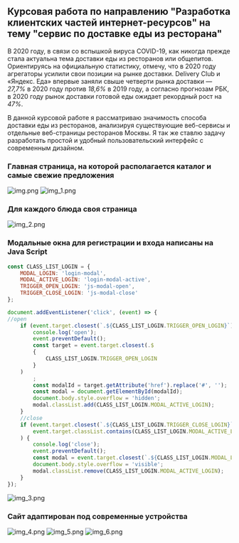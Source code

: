## Курсовая работа по направлению "Разработка клиентских частей интернет-ресурсов" на тему "сервис по доставке еды из ресторана"

В 2020 году, в связи со вспышкой вируса COVID-19, как никогда прежде стала актуальна тема доставки еды из ресторанов или
общепитов. Ориентируясь на официальную статистику, отмечу, что в 2020 году агрегаторы усилили свои позиции на рынке
доставки. Delivery Club и «Яндекс. Еда» впервые заняли свыше четверти рынка доставки — *27,7%* в 2020 году против
*18,6%* в 2019 году, а согласно прогнозам РБК, в 2020 году рынок доставки готовой еды ожидает рекордный рост на *47%*.

В данной курсовой работе я рассматриваю значимость способа доставки еды из ресторанов, анализируя существующие
веб-сервисы и отдельные веб-страницы ресторанов Москвы. Я так же ставлю задачу разработать простой и удобный
пользовательский интерфейс с современным дизайном.

### Главная страница, на которой располагается каталог и самые свежие предложения

![img.png](img/img.png)
![img_1.png](img/img_1.png)

### Для каждого блюда своя страница

![img_2.png](img/img_2.png)

### Модальные окна для регистрации и входа написаны на Java Script

```javascript
const CLASS_LIST_LOGIN = {
    MODAL_LOGIN: 'login-modal',
    MODAL_ACTIVE_LOGIN: 'login-modal-active',
    TRIGGER_OPEN_LOGIN: 'js-modal-open',
    TRIGGER_CLOSE_LOGIN: 'js-modal-close'
};

document.addEventListener('click', (event) => {
//open
    if (event.target.closest(`.${CLASS_LIST_LOGIN.TRIGGER_OPEN_LOGIN}`)) {
        console.log('open');
        event.preventDefault();
        const target = event.target.closest(.$
        {
            CLASS_LIST_LOGIN.TRIGGER_OPEN_LOGIN
        }
    )
        ;
        const modalId = target.getAttribute('href').replace('#', '');
        const modal = document.getElementById(modalId);
        document.body.style.overflow = 'hidden';
        modal.classList.add(CLASS_LIST_LOGIN.MODAL_ACTIVE_LOGIN);
    }
    //close
    if (event.target.closest(`.${CLASS_LIST_LOGIN.TRIGGER_CLOSE_LOGIN}`) ||
        event.target.classList.contains(CLASS_LIST_LOGIN.MODAL_ACTIVE_LOGIN)
    ) {
        console.log('close');
        event.preventDefault();
        const modal = event.target.closest(`.${CLASS_LIST_LOGIN.MODAL_LOGIN}`);
        document.body.style.overflow = 'visible';
        modal.classList.remove(CLASS_LIST_LOGIN.MODAL_ACTIVE_LOGIN);
    }
});
```

![img_3.png](img/img_3.png)

### Сайт адаптирован под современные устройства

![img_4.png](img/img_4.png)
![img_5.png](img/img_5.png)
![img_6.png](img/img_6.png)

